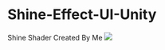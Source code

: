 # Shine-Effect-UI-Unity
Shine Shader Created By Me 
![](https://github.com/xwbash/Shine-Effect-UI-Unity/blob/main/content.gif?raw=true)
